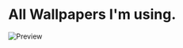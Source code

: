 # All Wallpapers I'm using.

![Preview](https://github.com/zkbyqd/wallpapers/assets/90260119/f5b1d0ce-ac38-4dae-b98b-f90a9534d044)
